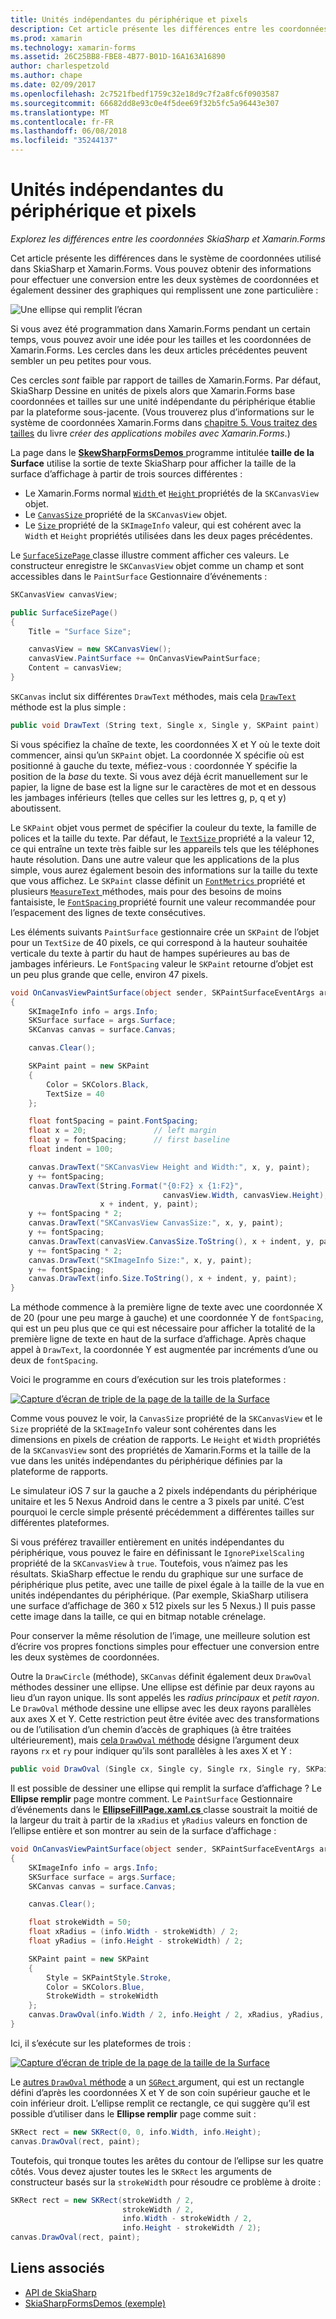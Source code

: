 ```yaml
---
title: Unités indépendantes du périphérique et pixels
description: Cet article présente les différences entre les coordonnées SkiaSharp et Xamarin.Forms et cela est illustré par l’exemple de code.
ms.prod: xamarin
ms.technology: xamarin-forms
ms.assetid: 26C25BB8-FBE8-4B77-B01D-16A163A16890
author: charlespetzold
ms.author: chape
ms.date: 02/09/2017
ms.openlocfilehash: 2c7521fbedf1759c32e18d9c7f2a8fc6f0903587
ms.sourcegitcommit: 66682dd8e93c0e4f5dee69f32b5fc5a96443e307
ms.translationtype: MT
ms.contentlocale: fr-FR
ms.lasthandoff: 06/08/2018
ms.locfileid: "35244137"
---
```

# <a name="pixels-and-device-independent-units"></a>Unités indépendantes du périphérique et pixels

_Explorez les différences entre les coordonnées SkiaSharp et Xamarin.Forms_

Cet article présente les différences dans le système de coordonnées utilisé dans SkiaSharp et Xamarin.Forms. Vous pouvez obtenir des informations pour effectuer une conversion entre les deux systèmes de coordonnées et également dessiner des graphiques qui remplissent une zone particulière :

![](pixels-images/screenfillexample.png "Une ellipse qui remplit l’écran")

Si vous avez été programmation dans Xamarin.Forms pendant un certain temps, vous pouvez avoir une idée pour les tailles et les coordonnées de Xamarin.Forms. Les cercles dans les deux articles précédentes peuvent sembler un peu petites pour vous.

Ces cercles *sont* faible par rapport de tailles de Xamarin.Forms. Par défaut, SkiaSharp Dessine en unités de pixels alors que Xamarin.Forms base coordonnées et tailles sur une unité indépendante du périphérique établie par la plateforme sous-jacente. (Vous trouverez plus d’informations sur le système de coordonnées Xamarin.Forms dans [chapitre 5. Vous traitez des tailles](~/xamarin-forms/creating-mobile-apps-xamarin-forms/summaries/chapter05.md) du livre *créer des applications mobiles avec Xamarin.Forms*.)

La page dans le [ **SkewSharpFormsDemos** ](https://developer.xamarin.com/samples/xamarin-forms/SkiaSharpForms/Demos/) programme intitulée **taille de la Surface** utilise la sortie de texte SkiaSharp pour afficher la taille de la surface d’affichage à partir de trois sources différentes :

- Le Xamarin.Forms normal [ `Width` ](https://developer.xamarin.com/api/property/Xamarin.Forms.VisualElement.Width/) et [ `Height` ](https://developer.xamarin.com/api/property/Xamarin.Forms.VisualElement.Height/) propriétés de la `SKCanvasView` objet.
- Le [ `CanvasSize` ](https://developer.xamarin.com/api/property/SkiaSharp.Views.Forms.SKCanvasView.CanvasSize/) propriété de la `SKCanvasView` objet.
- Le [ `Size` ](https://developer.xamarin.com/api/property/SkiaSharp.SKImageInfo.Size/) propriété de la `SKImageInfo` valeur, qui est cohérent avec la `Width` et `Height` propriétés utilisées dans les deux pages précédentes.

Le [ `SurfaceSizePage` ](https://github.com/xamarin/xamarin-forms-samples/blob/master/SkiaSharpForms/Demos/Demos/SkiaSharpFormsDemos/Basics/SurfaceSizePage.cs) classe illustre comment afficher ces valeurs. Le constructeur enregistre le `SKCanvasView` objet comme un champ et sont accessibles dans le `PaintSurface` Gestionnaire d’événements :

```csharp
SKCanvasView canvasView;

public SurfaceSizePage()
{
    Title = "Surface Size";

    canvasView = new SKCanvasView();
    canvasView.PaintSurface += OnCanvasViewPaintSurface;
    Content = canvasView;
}
```

`SKCanvas` inclut six différentes `DrawText` méthodes, mais cela [ `DrawText` ](https://developer.xamarin.com/api/member/SkiaSharp.SKCanvas.DrawText/p/System.String/System.Single/System.Single/SkiaSharp.SKPaint/) méthode est la plus simple :

```csharp
public void DrawText (String text, Single x, Single y, SKPaint paint)
```

Si vous spécifiez la chaîne de texte, les coordonnées X et Y où le texte doit commencer, ainsi qu’un `SKPaint` objet. La coordonnée X spécifie où est positionné à gauche du texte, méfiez-vous : coordonnée Y spécifie la position de la *base* du texte. Si vous avez déjà écrit manuellement sur le papier, la ligne de base est la ligne sur le caractères de mot et en dessous les jambages inférieurs (telles que celles sur les lettres g, p, q et y) aboutissent.

Le `SKPaint` objet vous permet de spécifier la couleur du texte, la famille de polices et la taille du texte. Par défaut, le [ `TextSize` ](https://developer.xamarin.com/api/property/SkiaSharp.SKPaint.TextSize/) propriété a la valeur 12, ce qui entraîne un texte très faible sur les appareils tels que les téléphones haute résolution. Dans une autre valeur que les applications de la plus simple, vous aurez également besoin des informations sur la taille du texte que vous affichez. Le `SKPaint` classe définit un [ `FontMetrics` ](https://developer.xamarin.com/api/property/SkiaSharp.SKPaint.FontMetrics/) propriété et plusieurs [ `MeasureText` ](https://developer.xamarin.com/api/member/SkiaSharp.SKPaint.MeasureText/p/System.String/) méthodes, mais pour des besoins de moins fantaisiste, le [ `FontSpacing` ](https://developer.xamarin.com/api/property/SkiaSharp.SKPaint.FontSpacing/) propriété fournit une valeur recommandée pour l’espacement des lignes de texte consécutives.

Les éléments suivants `PaintSurface` gestionnaire crée un `SKPaint` de l’objet pour un `TextSize` de 40 pixels, ce qui correspond à la hauteur souhaitée verticale du texte à partir du haut de hampes supérieures au bas de jambages inférieurs. Le `FontSpacing` valeur le `SKPaint` retourne d’objet est un peu plus grande que celle, environ 47 pixels.

```csharp
void OnCanvasViewPaintSurface(object sender, SKPaintSurfaceEventArgs args)
{
    SKImageInfo info = args.Info;
    SKSurface surface = args.Surface;
    SKCanvas canvas = surface.Canvas;

    canvas.Clear();

    SKPaint paint = new SKPaint
    {
        Color = SKColors.Black,
        TextSize = 40
    };

    float fontSpacing = paint.FontSpacing;
    float x = 20;               // left margin
    float y = fontSpacing;      // first baseline
    float indent = 100;

    canvas.DrawText("SKCanvasView Height and Width:", x, y, paint);
    y += fontSpacing;
    canvas.DrawText(String.Format("{0:F2} x {1:F2}",
                                  canvasView.Width, canvasView.Height),
                    x + indent, y, paint);
    y += fontSpacing * 2;
    canvas.DrawText("SKCanvasView CanvasSize:", x, y, paint);
    y += fontSpacing;
    canvas.DrawText(canvasView.CanvasSize.ToString(), x + indent, y, paint);
    y += fontSpacing * 2;
    canvas.DrawText("SKImageInfo Size:", x, y, paint);
    y += fontSpacing;
    canvas.DrawText(info.Size.ToString(), x + indent, y, paint);
}
```

La méthode commence à la première ligne de texte avec une coordonnée X de 20 (pour une peu marge à gauche) et une coordonnée Y de `fontSpacing`, qui est un peu plus que ce qui est nécessaire pour afficher la totalité de la première ligne de texte en haut de la surface d’affichage. Après chaque appel à `DrawText`, la coordonnée Y est augmentée par incréments d’une ou deux de `fontSpacing`.

Voici le programme en cours d’exécution sur les trois plateformes :

[![](pixels-images/surfacesize-small.png "Capture d’écran de triple de la page de la taille de la Surface")](pixels-images/surfacesize-large.png#lightbox "Triple capture d’écran de la page de la taille de la Surface")

Comme vous pouvez le voir, la `CanvasSize` propriété de la `SKCanvasView` et le `Size` propriété de la `SKImageInfo` valeur sont cohérentes dans les dimensions en pixels de création de rapports. Le `Height` et `Width` propriétés de la `SKCanvasView` sont des propriétés de Xamarin.Forms et la taille de la vue dans les unités indépendantes du périphérique définies par la plateforme de rapports.

Le simulateur iOS 7 sur la gauche a 2 pixels indépendants du périphérique unitaire et les 5 Nexus Android dans le centre a 3 pixels par unité. C’est pourquoi le cercle simple présenté précédemment a différentes tailles sur différentes plateformes.

Si vous préférez travailler entièrement en unités indépendantes du périphérique, vous pouvez le faire en définissant le `IgnorePixelScaling` propriété de la `SKCanvasView` à `true`. Toutefois, vous n’aimez pas les résultats. SkiaSharp effectue le rendu du graphique sur une surface de périphérique plus petite, avec une taille de pixel égale à la taille de la vue en unités indépendantes du périphérique. (Par exemple, SkiaSharp utilisera une surface d’affichage de 360 x 512 pixels sur les 5 Nexus.) Il puis passe cette image dans la taille, ce qui en bitmap notable crénelage.

Pour conserver la même résolution de l’image, une meilleure solution est d’écrire vos propres fonctions simples pour effectuer une conversion entre les deux systèmes de coordonnées.

Outre la `DrawCircle` (méthode), `SKCanvas` définit également deux `DrawOval` méthodes dessiner une ellipse. Une ellipse est définie par deux rayons au lieu d’un rayon unique. Ils sont appelés les *radius principaux* et *petit rayon*. Le `DrawOval` méthode dessine une ellipse avec les deux rayons parallèles aux axes X et Y. Cette restriction peut être évitée avec des transformations ou de l’utilisation d’un chemin d’accès de graphiques (à être traitées ultérieurement), mais [cela `DrawOval` méthode](https://developer.xamarin.com/api/member/SkiaSharp.SKCanvas.DrawOval/p/System.Single/System.Single/System.Single/System.Single/SkiaSharp.SKPaint/) désigne l’argument deux rayons `rx` et `ry` pour indiquer qu’ils sont parallèles à les axes X et Y :

```csharp
public void DrawOval (Single cx, Single cy, Single rx, Single ry, SKPaint paint)
```

Il est possible de dessiner une ellipse qui remplit la surface d’affichage ? Le **Ellipse remplir** page montre comment. Le `PaintSurface` Gestionnaire d’événements dans le [ **EllipseFillPage.xaml.cs** ](https://github.com/xamarin/xamarin-forms-samples/blob/master/SkiaSharpForms/Demos/Demos/SkiaSharpFormsDemos/Basics/EllipseFillPage.xaml.cs) classe soustrait la moitié de la largeur du trait à partir de la `xRadius` et `yRadius` valeurs en fonction de l’ellipse entière et son montrer au sein de la surface d’affichage :

```csharp
void OnCanvasViewPaintSurface(object sender, SKPaintSurfaceEventArgs args)
{
    SKImageInfo info = args.Info;
    SKSurface surface = args.Surface;
    SKCanvas canvas = surface.Canvas;

    canvas.Clear();

    float strokeWidth = 50;
    float xRadius = (info.Width - strokeWidth) / 2;
    float yRadius = (info.Height - strokeWidth) / 2;

    SKPaint paint = new SKPaint
    {
        Style = SKPaintStyle.Stroke,
        Color = SKColors.Blue,
        StrokeWidth = strokeWidth
    };
    canvas.DrawOval(info.Width / 2, info.Height / 2, xRadius, yRadius, paint);
}
```

Ici, il s’exécute sur les plateformes de trois :

[![](pixels-images/ellipsefill-small.png "Capture d’écran de triple de la page de la taille de la Surface")](pixels-images/ellipsefill-large.png#lightbox "Triple capture d’écran de la page de la taille de la Surface")

Le [autres `DrawOval` méthode](https://developer.xamarin.com/api/member/SkiaSharp.SKCanvas.DrawOval/p/SkiaSharp.SKRect/SkiaSharp.SKPaint/) a un [ `SGRect` ](https://developer.xamarin.com/api/type/SkiaSharp.SKRect/) argument, qui est un rectangle défini d’après les coordonnées X et Y de son coin supérieur gauche et le coin inférieur droit. L’ellipse remplit ce rectangle, ce qui suggère qu’il est possible d’utiliser dans le **Ellipse remplir** page comme suit :

```csharp
SKRect rect = new SKRect(0, 0, info.Width, info.Height);
canvas.DrawOval(rect, paint);
```

Toutefois, qui tronque toutes les arêtes du contour de l’ellipse sur les quatre côtés. Vous devez ajuster toutes les le `SKRect` les arguments de constructeur basés sur la `strokeWidth` pour résoudre ce problème à droite :

```csharp
SKRect rect = new SKRect(strokeWidth / 2,
                         strokeWidth / 2,
                         info.Width - strokeWidth / 2,
                         info.Height - strokeWidth / 2);
canvas.DrawOval(rect, paint);
```


## <a name="related-links"></a>Liens associés

- [API de SkiaSharp](https://developer.xamarin.com/api/root/SkiaSharp/)
- [SkiaSharpFormsDemos (exemple)](https://developer.xamarin.com/samples/xamarin-forms/SkiaSharpForms/Demos/)
